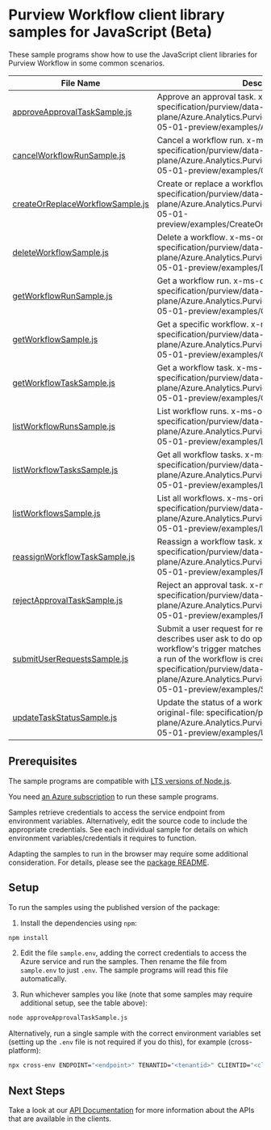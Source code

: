 # Purview Workflow client library samples for JavaScript (Beta)

These sample programs show how to use the JavaScript client libraries for Purview Workflow in some common scenarios.

| **File Name**                                                     | **Description**                                                                                                                                                                                                                                                                                                                                           |
| ----------------------------------------------------------------- | --------------------------------------------------------------------------------------------------------------------------------------------------------------------------------------------------------------------------------------------------------------------------------------------------------------------------------------------------------- |
| [approveApprovalTaskSample.js][approveapprovaltasksample]         | Approve an approval task. x-ms-original-file: specification/purview/data-plane/Azure.Analytics.Purview.Workflow/preview/2022-05-01-preview/examples/ApproveApprovalTask.json                                                                                                                                                                              |
| [cancelWorkflowRunSample.js][cancelworkflowrunsample]             | Cancel a workflow run. x-ms-original-file: specification/purview/data-plane/Azure.Analytics.Purview.Workflow/preview/2022-05-01-preview/examples/CancelWorkflowRun.json                                                                                                                                                                                   |
| [createOrReplaceWorkflowSample.js][createorreplaceworkflowsample] | Create or replace a workflow. x-ms-original-file: specification/purview/data-plane/Azure.Analytics.Purview.Workflow/preview/2022-05-01-preview/examples/CreateOrReplaceWorkflow.json                                                                                                                                                                      |
| [deleteWorkflowSample.js][deleteworkflowsample]                   | Delete a workflow. x-ms-original-file: specification/purview/data-plane/Azure.Analytics.Purview.Workflow/preview/2022-05-01-preview/examples/DeleteWorkflow.json                                                                                                                                                                                          |
| [getWorkflowRunSample.js][getworkflowrunsample]                   | Get a workflow run. x-ms-original-file: specification/purview/data-plane/Azure.Analytics.Purview.Workflow/preview/2022-05-01-preview/examples/GetWorkflowRun.json                                                                                                                                                                                         |
| [getWorkflowSample.js][getworkflowsample]                         | Get a specific workflow. x-ms-original-file: specification/purview/data-plane/Azure.Analytics.Purview.Workflow/preview/2022-05-01-preview/examples/GetWorkflow.json                                                                                                                                                                                       |
| [getWorkflowTaskSample.js][getworkflowtasksample]                 | Get a workflow task. x-ms-original-file: specification/purview/data-plane/Azure.Analytics.Purview.Workflow/preview/2022-05-01-preview/examples/GetWorkflowTask.json                                                                                                                                                                                       |
| [listWorkflowRunsSample.js][listworkflowrunssample]               | List workflow runs. x-ms-original-file: specification/purview/data-plane/Azure.Analytics.Purview.Workflow/preview/2022-05-01-preview/examples/ListWorkflowRuns.json                                                                                                                                                                                       |
| [listWorkflowTasksSample.js][listworkflowtaskssample]             | Get all workflow tasks. x-ms-original-file: specification/purview/data-plane/Azure.Analytics.Purview.Workflow/preview/2022-05-01-preview/examples/ListWorkflowTasks.json                                                                                                                                                                                  |
| [listWorkflowsSample.js][listworkflowssample]                     | List all workflows. x-ms-original-file: specification/purview/data-plane/Azure.Analytics.Purview.Workflow/preview/2022-05-01-preview/examples/ListWorkflows.json                                                                                                                                                                                          |
| [reassignWorkflowTaskSample.js][reassignworkflowtasksample]       | Reassign a workflow task. x-ms-original-file: specification/purview/data-plane/Azure.Analytics.Purview.Workflow/preview/2022-05-01-preview/examples/ReassignWorkflowTask.json                                                                                                                                                                             |
| [rejectApprovalTaskSample.js][rejectapprovaltasksample]           | Reject an approval task. x-ms-original-file: specification/purview/data-plane/Azure.Analytics.Purview.Workflow/preview/2022-05-01-preview/examples/RejectApprovalTask.json                                                                                                                                                                                |
| [submitUserRequestsSample.js][submituserrequestssample]           | Submit a user request for requestor, a user request describes user ask to do operation(s) on Purview. If any workflow's trigger matches with an operation in request, a run of the workflow is created. x-ms-original-file: specification/purview/data-plane/Azure.Analytics.Purview.Workflow/preview/2022-05-01-preview/examples/SubmitUserRequests.json |
| [updateTaskStatusSample.js][updatetaskstatussample]               | Update the status of a workflow task request. x-ms-original-file: specification/purview/data-plane/Azure.Analytics.Purview.Workflow/preview/2022-05-01-preview/examples/UpdateTaskRequest.json                                                                                                                                                            |

## Prerequisites

The sample programs are compatible with [LTS versions of Node.js](https://github.com/nodejs/release#release-schedule).

You need [an Azure subscription][freesub] to run these sample programs.

Samples retrieve credentials to access the service endpoint from environment variables. Alternatively, edit the source code to include the appropriate credentials. See each individual sample for details on which environment variables/credentials it requires to function.

Adapting the samples to run in the browser may require some additional consideration. For details, please see the [package README][package].

## Setup

To run the samples using the published version of the package:

1. Install the dependencies using `npm`:

```bash
npm install
```

2. Edit the file `sample.env`, adding the correct credentials to access the Azure service and run the samples. Then rename the file from `sample.env` to just `.env`. The sample programs will read this file automatically.

3. Run whichever samples you like (note that some samples may require additional setup, see the table above):

```bash
node approveApprovalTaskSample.js
```

Alternatively, run a single sample with the correct environment variables set (setting up the `.env` file is not required if you do this), for example (cross-platform):

```bash
npx cross-env ENDPOINT="<endpoint>" TENANTID="<tenantid>" CLIENTID="<clientid>" USERNAME="<username>" PASSWORD="<password>" node approveApprovalTaskSample.js
```

## Next Steps

Take a look at our [API Documentation][apiref] for more information about the APIs that are available in the clients.

[approveapprovaltasksample]: https://github.com/Azure/azure-sdk-for-js/blob/main/sdk/purview/purview-workflow-rest/samples/v1-beta/javascript/approveApprovalTaskSample.js
[cancelworkflowrunsample]: https://github.com/Azure/azure-sdk-for-js/blob/main/sdk/purview/purview-workflow-rest/samples/v1-beta/javascript/cancelWorkflowRunSample.js
[createorreplaceworkflowsample]: https://github.com/Azure/azure-sdk-for-js/blob/main/sdk/purview/purview-workflow-rest/samples/v1-beta/javascript/createOrReplaceWorkflowSample.js
[deleteworkflowsample]: https://github.com/Azure/azure-sdk-for-js/blob/main/sdk/purview/purview-workflow-rest/samples/v1-beta/javascript/deleteWorkflowSample.js
[getworkflowrunsample]: https://github.com/Azure/azure-sdk-for-js/blob/main/sdk/purview/purview-workflow-rest/samples/v1-beta/javascript/getWorkflowRunSample.js
[getworkflowsample]: https://github.com/Azure/azure-sdk-for-js/blob/main/sdk/purview/purview-workflow-rest/samples/v1-beta/javascript/getWorkflowSample.js
[getworkflowtasksample]: https://github.com/Azure/azure-sdk-for-js/blob/main/sdk/purview/purview-workflow-rest/samples/v1-beta/javascript/getWorkflowTaskSample.js
[listworkflowrunssample]: https://github.com/Azure/azure-sdk-for-js/blob/main/sdk/purview/purview-workflow-rest/samples/v1-beta/javascript/listWorkflowRunsSample.js
[listworkflowtaskssample]: https://github.com/Azure/azure-sdk-for-js/blob/main/sdk/purview/purview-workflow-rest/samples/v1-beta/javascript/listWorkflowTasksSample.js
[listworkflowssample]: https://github.com/Azure/azure-sdk-for-js/blob/main/sdk/purview/purview-workflow-rest/samples/v1-beta/javascript/listWorkflowsSample.js
[reassignworkflowtasksample]: https://github.com/Azure/azure-sdk-for-js/blob/main/sdk/purview/purview-workflow-rest/samples/v1-beta/javascript/reassignWorkflowTaskSample.js
[rejectapprovaltasksample]: https://github.com/Azure/azure-sdk-for-js/blob/main/sdk/purview/purview-workflow-rest/samples/v1-beta/javascript/rejectApprovalTaskSample.js
[submituserrequestssample]: https://github.com/Azure/azure-sdk-for-js/blob/main/sdk/purview/purview-workflow-rest/samples/v1-beta/javascript/submitUserRequestsSample.js
[updatetaskstatussample]: https://github.com/Azure/azure-sdk-for-js/blob/main/sdk/purview/purview-workflow-rest/samples/v1-beta/javascript/updateTaskStatusSample.js
[apiref]: https://docs.microsoft.com/javascript/api/@azure-rest/purview-workflow?view=azure-node-preview
[freesub]: https://azure.microsoft.com/free/
[package]: https://github.com/Azure/azure-sdk-for-js/tree/main/sdk/purview/purview-workflow-rest/README.md
